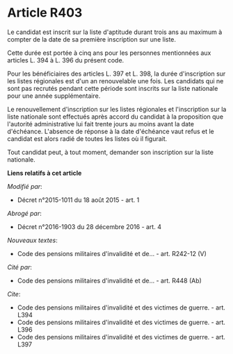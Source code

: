 # Article R403

Le candidat est inscrit sur la liste d'aptitude durant trois ans au maximum à compter de la date de sa première inscription
sur une liste. 

Cette durée est portée à cinq ans pour les personnes mentionnées aux articles L. 394 à L. 396 du présent code. 

Pour les bénéficiaires des articles L. 397 et L. 398, la durée d'inscription sur les listes régionales est d'un an
renouvelable une fois. Les candidats qui ne sont pas recrutés pendant cette période sont inscrits sur la liste nationale pour
une année supplémentaire. 

Le renouvellement d'inscription sur les listes régionales et l'inscription sur la liste nationale sont effectués après accord
du candidat à la proposition que l'autorité administrative lui fait trente jours au moins avant la date d'échéance. L'absence
de réponse à la date d'échéance vaut refus et le candidat est alors radié de toutes les listes où il figurait. 

Tout candidat peut, à tout moment, demander son inscription sur la liste nationale.

**Liens relatifs à cet article**

_Modifié par_:

  - Décret n°2015-1011 du 18 août 2015 - art. 1

_Abrogé par_:

  - Décret n°2016-1903 du 28 décembre 2016 - art. 4

_Nouveaux textes_:

  - Code des pensions militaires d'invalidité et de... - art. R242-12 (V)

_Cité par_:

  - Code des pensions militaires d'invalidité et de... - art. R448 (Ab)

_Cite_:

  - Code des pensions militaires d'invalidité et des victimes de guerre. - art. L394
  - Code des pensions militaires d'invalidité et des victimes de guerre. - art. L396
  - Code des pensions militaires d'invalidité et des victimes de guerre. - art. L397
